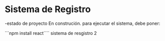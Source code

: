<h1>Sistema de Registro</h1>
-estado de proyecto  En construción.
para ejecutar el sistema, debe poner:

```npm install react````
sistema de resgistro 2


